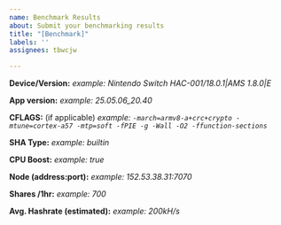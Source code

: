 ```yaml
---
name: Benchmark Results
about: Submit your benchmarking results
title: "[Benchmark]"
labels: ''
assignees: tbwcjw

---
```


**Device/Version:** 
_example: Nintendo Switch HAC-001/18.0.1|AMS 1.8.0|E_

**App version:**
_example: 25.05.06_20.40_

**CFLAGS:** (if applicable)
_example: `-march=armv8-a+crc+crypto -mtune=cortex-a57 -mtp=soft -fPIE -g -Wall -O2 -ffunction-sections`_

**SHA Type:**
_example: builtin_

**CPU Boost:**
_example: true_

**Node (address:port):**
_example: 152.53.38.31:7070_

**Shares /1hr:**
_example: 700_

**Avg. Hashrate (estimated):**
_example: 200kH/s_
